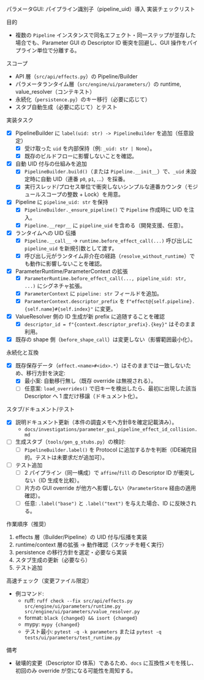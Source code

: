 パラメータGUI: パイプライン識別子（pipeline_uid）導入 実装チェックリスト

目的
- 複数の `Pipeline` インスタンスで同名エフェクト・同一ステップが並存した場合でも、Parameter GUI の Descriptor ID 衝突を回避し、GUI 操作をパイプライン単位で分離する。

スコープ
- API 層（`src/api/effects.py`）の Pipeline/Builder
- パラメータランタイム層（`src/engine/ui/parameters/`）の runtime, value_resolver（コンテキスト）
- 永続化（`persistence.py`）のキー移行（必要に応じて）
- スタブ自動生成（必要に応じて）とテスト

実装タスク
- [x] PipelineBuilder に `label(uid: str) -> PipelineBuilder` を追加（任意設定）
  - [x] 受け取った `uid` を内部保持（例: `_uid: str | None`）。
  - [x] 既存のビルドフローに影響しないことを確認。
- [x] 自動 UID 付与の仕組みを追加
  - [x] `PipelineBuilder.build()`（または `Pipeline.__init__`）で、`_uid` 未設定時に自動 UID（連番 `p0`, `p1`, ...）を採番。
  - [x] 実行スレッド/プロセス単位で衝突しないシンプルな連番カウンタ（モジュールスコープの整数 + Lock）を用意。
- [x] Pipeline に `pipeline_uid: str` を保持
  - [x] `PipelineBuilder._ensure_pipeline()` で `Pipeline` 作成時に UID を注入。
  - [x] `Pipeline.__repr__` に `pipeline_uid` を含める（開発支援、任意）。
- [x] ランタイムへの UID 伝播
  - [x] `Pipeline.__call__` → `runtime.before_effect_call(...)` 呼び出しに `pipeline_uid` を新規引数として渡す。
  - [x] 呼び出し元がランタイム非介在の経路（`resolve_without_runtime`）でも動作に影響しないことを確認。
- [x] ParameterRuntime/ParameterContext の拡張
  - [x] `ParameterRuntime.before_effect_call(..., pipeline_uid: str, ...)` にシグネチャ拡張。
  - [x] `ParameterContext` に `pipeline: str` フィールドを追加。
  - [x] `ParameterContext.descriptor_prefix` を `f"effect@{self.pipeline}.{self.name}#{self.index}"` に変更。
- [x] ValueResolver 側の ID 生成が新 prefix に追随することを確認
  - [x] `descriptor_id = f"{context.descriptor_prefix}.{key}"` はそのまま利用。
- [x] 既存の shape 側（`before_shape_call`）は変更しない（影響範囲最小化）。

永続化と互換
- [x] 既存保存データ（`effect.<name>#<idx>.*`）はそのままでは一致しないため、移行方針を決定:
  - [x] 最小案: 自動移行無し（既存 override は無視される）。
  - [ ] 任意案: `load_overrides()` で旧キーを検出したら、最初に出現した該当 Descriptor へ 1 度だけ移譲（ドキュメント化）。

スタブ/ドキュメント/テスト
- [x] 説明ドキュメント更新（本件の調査メモへ方針Bを確定記載済み）。
  - `docs/investigations/parameter_gui_pipeline_effect_id_collision.md`
- [ ] 生成スタブ（`tools/gen_g_stubs.py`）の検討:
  - [ ] `PipelineBuilder.label()` を Protocol に追加するかを判断（IDE補完目的。テストは未要求だが追加可）。
- [ ] テスト追加
  - [ ] 2 パイプライン（同一構成）で `affine`/`fill` の Descriptor ID が衝突しない（ID 生成を比較）。
  - [ ] 片方の GUI override が他方へ影響しない（`ParameterStore` 経由の適用確認）。
  - [ ] 任意: `.label("base")` と `.label("text")` を与えた場合、ID に反映される。

作業順序（推奨）
1) effects 層（Builder/Pipeline）の UID 付与/伝播を実装
2) runtime/context 層の拡張 → 動作確認（スケッチを軽く実行）
3) persistence の移行方針を選定・必要なら実装
4) スタブ生成の更新（必要なら）
5) テスト追加

高速チェック（変更ファイル限定）
- 例コマンド:
  - ruff: `ruff check --fix src/api/effects.py src/engine/ui/parameters/runtime.py src/engine/ui/parameters/value_resolver.py`
  - format: `black {changed} && isort {changed}`
  - mypy: `mypy {changed}`
  - テスト最小: `pytest -q -k parameters` または `pytest -q tests/ui/parameters/test_runtime.py`

備考
- 破壊的変更（Descriptor ID 体系）であるため、`docs` に互換性メモを残し、初回のみ override が空になる可能性を周知する。
